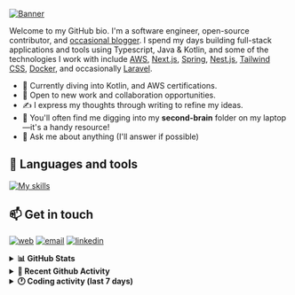 [![Banner](https://raw.githubusercontent.com/wilfriedago/wilfriedago/main/assets/1.png)][website]

Welcome to my GitHub bio. I'm a software engineer, open-source contributor, and [occasional blogger][blog]. I spend my days building full-stack applications and tools using Typescript, Java & Kotlin, and some of the technologies I work with include [AWS](https://aws.amazon.com/fr/), [Next.js](https://nextjs.org/), [Spring](https://spring.io/), [Nest.js](https://nestjs.com/), [Tailwind CSS](https://github.com/tailwindlabs/tailwindcss), [Docker](https://www.docker.com/), and occasionally [Laravel](https://laravel.com/).

- 🔭 Currently diving into Kotlin, and AWS certifications.
- 👯 Open to new work and collaboration opportunities.
- ✍️ I express my thoughts through writing to refine my ideas.
- 🧠 You'll often find me digging into my **second-brain** folder on my laptop—it's a handy resource!
- 💬 Ask me about anything (I'll answer if possible)

## 🎨 Languages and tools

[![My skills](https://skillicons.dev/icons?i=typescript,python,kotlin,django,spring,fastapi,nodejs,nest,laravel,aws,java,redis,linux,docker,nginx,vscode,idea,js,git,github,md,html,css,tailwind&perline=15)](https://skillicons.dev)

## 📫 Get in touch
[![web](https://img.shields.io/badge/WEBSITE-12100E?logo=google-earth&color=282A36)][website]
[![email](https://img.shields.io/badge/MAIL-12100E?logo=mailgun&color=282A36)][mail]
[![linkedin](https://img.shields.io/badge/LINKEDIN-12100E?logo=linkedin&color=282A36)][linkedin]


<details>
  <summary><b>📊 GitHub Stats</b></summary>
	<br/>
	<p align="left">
		<img width="49.5%" src="https://github-readme-stats.vercel.app/api?username=wilfriedago&show_icons=true&count_private=true&title_color=10b981&icon_color=10b981&theme=react&hide_border=true&rank_icon=github" />
		<img width="49.5%" src="https://streak-stats.demolab.com/?user=wilfriedago&hide_border=true&theme=react&ring=10b981&fire=fff&currStreakNum=fff&sideLabels=10b981&currStreakLabel=10b981&sideNums=fff&exclude_days=Sun" />
	</p>
	<br>
</details>

<details>
  <summary><b>📅 Recent Github Activity</b></summary>
	<br>

<!--RECENT_ACTIVITY:last_update-->
Last Updated: Monday, June 10th, 2024, 4:17:11 AM
<!--RECENT_ACTIVITY:last_update_end-->

<!--RECENT_ACTIVITY:start-->
1. ⭐ Starred [coingaming/moon-design](https://github.com/coingaming/moon-design)<br>
2. ⭐ Starred [coingaming/moon-light](https://github.com/coingaming/moon-light)<br>
3. 🔱 Forked [wilfriedago/miguelsolorio.com](https://github.com/wilfriedago/miguelsolorio.com) from [miguelsolorio/miguelsolorio.com](https://github.com/miguelsolorio/miguelsolorio.com)<br>
4. ⭐ Starred [miguelsolorio/miguelsolorio.com](https://github.com/miguelsolorio/miguelsolorio.com)<br>
5. ⬆️ Pushed 1 commit(s) to [wilfriedago/vscode-symbols-icon-theme](https://github.com/wilfriedago/vscode-symbols-icon-theme)<br>
<!--RECENT_ACTIVITY:end-->
</details>

<details>
  <summary><b>🕐 Coding activity (last 7 days)</b></summary>
	<br>

<!--START_SECTION:waka-->

```python
Total Time: 34 hrs 9 mins

Python             8 hrs 38 mins   ██████░░░░░░░░░░░░░░░░░░░   24.08 %
YAML               5 hrs 44 mins   ████░░░░░░░░░░░░░░░░░░░░░   16.01 %
JSON               5 hrs 42 mins   ████░░░░░░░░░░░░░░░░░░░░░   15.92 %
TypeScript         4 hrs 28 mins   ███░░░░░░░░░░░░░░░░░░░░░░   12.47 %
Markdown           3 hrs 6 mins    ██▒░░░░░░░░░░░░░░░░░░░░░░   08.67 %
HTML               1 hr 45 mins    █▒░░░░░░░░░░░░░░░░░░░░░░░   04.90 %
Other              1 hr 43 mins    █▒░░░░░░░░░░░░░░░░░░░░░░░   04.80 %
```

<!--END_SECTION:waka-->
</details>

[website]: https://wilfriedago.dev
[linkedin]: https://linkedin.com/in/wilfriedago
[blog]: https://wilfriedago.dev/blog
[mail]: mailto:me@wilfriedago.dev
